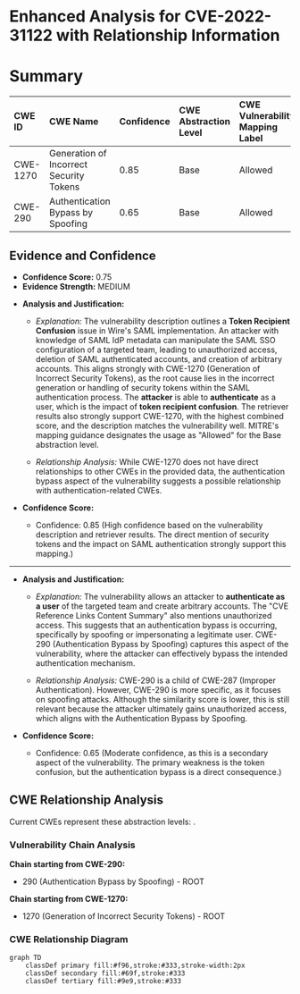 # Enhanced Analysis for CVE-2022-31122 with Relationship Information

# Summary
| CWE ID    | CWE Name                                     | Confidence | CWE Abstraction Level | CWE Vulnerability Mapping Label | CWE-Vulnerability Mapping Notes |
| :--------- | :------------------------------------------- | :--------- | :-------------------- | :------------------------------ | :------------------------------ |
| CWE-1270 | Generation of Incorrect Security Tokens | 0.85      | Base                   | Allowed                         | Acceptable-Use            |
| CWE-290 | Authentication Bypass by Spoofing | 0.65      | Base                   | Allowed                         | Acceptable-Use            |

## Evidence and Confidence

*   **Confidence Score:** 0.75
*   **Evidence Strength:** MEDIUM

- **Analysis and Justification:**  
  - *Explanation:* The vulnerability description outlines a **Token Recipient Confusion** issue in Wire's SAML implementation. An attacker with knowledge of SAML IdP metadata can manipulate the SAML SSO configuration of a targeted team, leading to unauthorized access, deletion of SAML authenticated accounts, and creation of arbitrary accounts. This aligns strongly with CWE-1270 (Generation of Incorrect Security Tokens), as the root cause lies in the incorrect generation or handling of security tokens within the SAML authentication process. The **attacker** is able to **authenticate** as a user, which is the impact of **token recipient confusion**.
  The retriever results also strongly support CWE-1270, with the highest combined score, and the description matches the vulnerability well. MITRE's mapping guidance designates the usage as "Allowed" for the Base abstraction level.

  - *Relationship Analysis:* While CWE-1270 does not have direct relationships to other CWEs in the provided data, the authentication bypass aspect of the vulnerability suggests a possible relationship with authentication-related CWEs.

- **Confidence Score:**  
  - Confidence: 0.85 (High confidence based on the vulnerability description and retriever results. The direct mention of security tokens and the impact on SAML authentication strongly support this mapping.)

---
- **Analysis and Justification:**  
  - *Explanation:* The vulnerability allows an attacker to **authenticate as a user** of the targeted team and create arbitrary accounts. The "CVE Reference Links Content Summary" also mentions unauthorized access. This suggests that an authentication bypass is occurring, specifically by spoofing or impersonating a legitimate user. CWE-290 (Authentication Bypass by Spoofing) captures this aspect of the vulnerability, where the attacker can effectively bypass the intended authentication mechanism.

  - *Relationship Analysis:* CWE-290 is a child of CWE-287 (Improper Authentication). However, CWE-290 is more specific, as it focuses on spoofing attacks.
  Although the similarity score is lower, this is still relevant because the attacker ultimately gains unauthorized access, which aligns with the Authentication Bypass by Spoofing.

- **Confidence Score:**  
  - Confidence: 0.65 (Moderate confidence, as this is a secondary aspect of the vulnerability. The primary weakness is the token confusion, but the authentication bypass is a direct consequence.)


## CWE Relationship Analysis

Current CWEs represent these abstraction levels: .


### Vulnerability Chain Analysis

**Chain starting from CWE-290:**
- 290 (Authentication Bypass by Spoofing) - ROOT


**Chain starting from CWE-1270:**
- 1270 (Generation of Incorrect Security Tokens) - ROOT



### CWE Relationship Diagram

```mermaid
graph TD
    classDef primary fill:#f96,stroke:#333,stroke-width:2px
    classDef secondary fill:#69f,stroke:#333
    classDef tertiary fill:#9e9,stroke:#333
```
